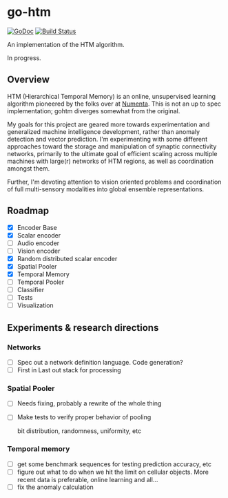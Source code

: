 # go-htm 
[![GoDoc](https://godoc.org/github.com/nytopop/gohtm?status.svg)](https://godoc.org/github.com/nytopop/gohtm) [![Build Status](https://travis-ci.org/nytopop/gohtm.svg?branch=master)](https://travis-ci.org/nytopop/gohtm)

An implementation of the HTM algorithm.

In progress.

## Overview

HTM (Hierarchical Temporal Memory) is an online, unsupervised learning algorithm pioneered by the folks over at [Numenta](http://numenta.org/). This is not an up to spec implementation; gohtm diverges somewhat from the original.

My goals for this project are geared more towards experimentation and generalized machine intelligence development, rather than anomaly detection and vector prediction. I'm experimenting with some different approaches toward the storage and manipulation of synaptic connectivity networks, primarily to the ultimate goal of efficient scaling across multiple machines with large(r) networks of HTM regions, as well as coordination amongst them.

Further, I'm devoting attention to vision oriented problems and coordination of full multi-sensory modalities into global ensemble representations.

## Roadmap

- [x] Encoder Base
- [x] Scalar encoder
- [ ] Audio encoder
- [ ] Vision encoder
- [x] Random distributed scalar encoder
- [x] Spatial Pooler
- [x] Temporal Memory
- [ ] Temporal Pooler
- [ ] Classifier
- [ ] Tests
- [ ] Visualization

## Experiments & research directions
### Networks
- [ ] Spec out a network definition language. Code generation? 
- [ ] First in Last out stack for processing

### Spatial Pooler
- [ ] Needs fixing, probably a rewrite of the whole thing
- [ ] Make tests to verify proper behavior of pooling

	bit distribution, randomness, uniformity, etc

### Temporal memory
- [ ] get some benchmark sequences for testing prediction accuracy, etc
- [ ] figure out what to do when we hit the limit on cellular objects. More recent data is preferable, online learning and all...
- [ ] fix the anomaly calculation
